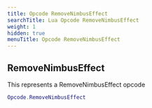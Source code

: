 ```yaml
---
title: Opcode RemoveNimbusEffect
searchTitle: Lua Opcode RemoveNimbusEffect
weight: 1
hidden: true
menuTitle: Opcode RemoveNimbusEffect
---
```

## RemoveNimbusEffect

This represents a RemoveNimbusEffect opcode
```lua
Opcode.RemoveNimbusEffect
```